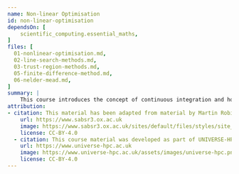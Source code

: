 ```yaml
---
name: Non-linear Optimisation
id: non-linear-optimisation
dependsOn: [
    scientific_computing.essential_maths,
]
files: [
  01-nonlinear-optimisation.md,
  02-line-search-methods.md,
  03-trust-region-methods.md,
  05-finite-difference-method.md,
  06-nelder-mead.md,
]
summary: |
    This course introduces the concept of continuous integration and how to set it up for a Python project using GitHub Actions.
attribution: 
- citation: This material has been adapted from material by Martin Robinson from the "Scientific Computing" module of the SABS R³ Center for Doctoral Training.
    url: https://www.sabsr3.ox.ac.uk
    image: https://www.sabsr3.ox.ac.uk/sites/default/files/styles/site_logo/public/styles/site_logo/public/sabsr3/site-logo/sabs_r3_cdt_logo_v3_111x109.png
    license: CC-BY-4.0
  - citation: This course material was developed as part of UNIVERSE-HPC, which is funded through the SPF ExCALIBUR programme under grant number EP/W035731/1 
    url: https://www.universe-hpc.ac.uk
    image: https://www.universe-hpc.ac.uk/assets/images/universe-hpc.png
    license: CC-BY-4.0
---
```




